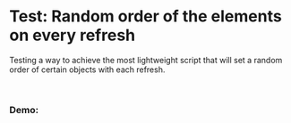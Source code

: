# Test: Random order of the elements on every refresh



Testing a way to achieve the most lightweight script that will set a random order of certain objects with each refresh.


    

### Demo:

<p align="center">
<img src="https://media3.giphy.com/media/qNXln9YbYbHDggV6Bi/giphy.gif" alt="" /> 
</p>
